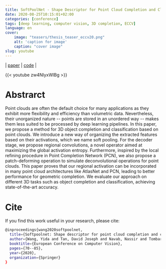 ```yaml
---
title: SoftPoolNet - Shape Descriptor for Point Cloud Completion and Classification
date: 2020-08-25T10:15:01+02:00
categories: [conference]
tags: [deep learning, computer vision, 3D completion, ECCV]
language: en
cover:
    image: "teasers/thesis_teaser_eccv20.png"
    alt: 'caption for image'
    caption: "cover image"
slug: youtube
---
```

| [paper](https://www.ecva.net/papers/eccv_2020/papers_ECCV/papers/123480069.pdf) | [code](https://github.com/wangyida/softpool) |

{{< youtube zw4NlyxWlBg >}}

# Abstrarct

Point clouds are often the default choice for many applications as they exhibit more flexibility and efficiency than volumetric data. Nevertheless, their unorganized nature -- points are stored in an unordered way -- makes them less suited to be processed by deep learning pipelines. In this paper, we propose a method for 3D object completion and classification based on point clouds. We introduce a new way of organizing the extracted features based on their activations, which we name soft pooling. For the decoder stage, we propose regional convolutions, a novel operator aimed at maximizing the global activation entropy. Furthermore, inspired by the local refining procedure in Point Completion Network (PCN), we also propose a patch-deforming operation to simulate deconvolutional operations for point clouds. This paper proves that our regional activation can be incorporated in many point cloud architectures like AtlasNet and PCN, leading to better performance for geometric completion. We evaluate our approach on different 3D tasks such as object completion and classification, achieving state-of-the-art accuracy.

# Cite

If you find this work useful in your research, please cite:

```bash
@inproceedings{wang2020softpoolnet,
  title={Softpoolnet: Shape descriptor for point cloud completion and classification},
  author={Wang, Yida and Tan, David Joseph and Navab, Nassir and Tombari, Federico},
  booktitle={European Conference on Computer Vision},
  pages={70--85},
  year={2020},
  organization={Springer}
}
```
